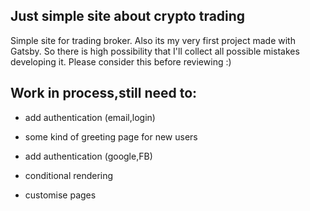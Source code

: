 ## Just simple site about crypto trading

Simple site for trading broker. Also its my very first project made with Gatsby. So there is high possibility that I'll collect all possible mistakes developing it.
Please consider this before reviewing :)

## Work in process,still need to:

- add authentication (email,login)

- some kind of greeting page for new users

- add authentication (google,FB)

- conditional rendering

- customise pages
